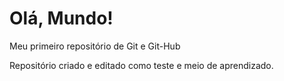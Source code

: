 # Olá, Mundo!
 Meu primeiro repositório de Git e Git-Hub

Repositório criado e editado como teste e meio de aprendizado.